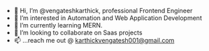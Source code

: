 - 👋 Hi, I’m @vengateshkarthick, professional Frontend Engineer 
- 👀 I’m interested in Automation and Web Application Development 
- 🌱 I’m currently learning MERN.
- 💞️ I’m looking to collaborate on Saas projects 
- 📫 ...reach me out @ karthickvengatesh001@gmail.com

<!---
vengateshkarthick/vengateshkarthick is a ✨ special ✨ repository because its `README.md` (this file) appears on your GitHub profile.
You can click the Preview link to take a look at your changes.
--->
